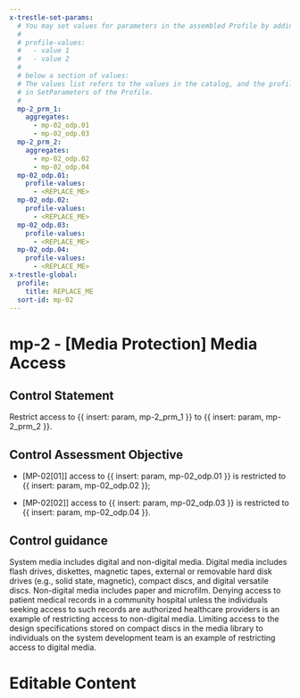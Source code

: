 ```yaml
---
x-trestle-set-params:
  # You may set values for parameters in the assembled Profile by adding
  #
  # profile-values:
  #   - value 1
  #   - value 2
  #
  # below a section of values:
  # The values list refers to the values in the catalog, and the profile-values represent values
  # in SetParameters of the Profile.
  #
  mp-2_prm_1:
    aggregates:
      - mp-02_odp.01
      - mp-02_odp.03
  mp-2_prm_2:
    aggregates:
      - mp-02_odp.02
      - mp-02_odp.04
  mp-02_odp.01:
    profile-values:
      - <REPLACE_ME>
  mp-02_odp.02:
    profile-values:
      - <REPLACE_ME>
  mp-02_odp.03:
    profile-values:
      - <REPLACE_ME>
  mp-02_odp.04:
    profile-values:
      - <REPLACE_ME>
x-trestle-global:
  profile:
    title: REPLACE_ME
  sort-id: mp-02
---
```


# mp-2 - \[Media Protection\] Media Access

## Control Statement

Restrict access to {{ insert: param, mp-2_prm_1 }} to {{ insert: param, mp-2_prm_2 }}.

## Control Assessment Objective

- \[MP-02[01]\] access to {{ insert: param, mp-02_odp.01 }} is restricted to {{ insert: param, mp-02_odp.02 }};

- \[MP-02[02]\] access to {{ insert: param, mp-02_odp.03 }} is restricted to {{ insert: param, mp-02_odp.04 }}.

## Control guidance

System media includes digital and non-digital media. Digital media includes flash drives, diskettes, magnetic tapes, external or removable hard disk drives (e.g., solid state, magnetic), compact discs, and digital versatile discs. Non-digital media includes paper and microfilm. Denying access to patient medical records in a community hospital unless the individuals seeking access to such records are authorized healthcare providers is an example of restricting access to non-digital media. Limiting access to the design specifications stored on compact discs in the media library to individuals on the system development team is an example of restricting access to digital media.

# Editable Content

<!-- Make additions and edits below -->
<!-- The above represents the contents of the control as received by the profile, prior to additions. -->
<!-- If the profile makes additions to the control, they will appear below. -->
<!-- The above markdown may not be edited but you may edit the content below, and/or introduce new additions to be made by the profile. -->
<!-- If there is a yaml header at the top, parameter values may be edited. Use --set-parameters to incorporate the changes during assembly. -->
<!-- The content here will then replace what is in the profile for this control, after running profile-assemble. -->
<!-- The current profile has no added parts for this control, but you may add new ones here. -->
<!-- Each addition must have a heading either of the form ## Control my_addition_name -->
<!-- or ## Part a. (where the a. refers to one of the control statement labels.) -->
<!-- "## Control" parts are new parts added after the statement part. -->
<!-- "## Part" parts are new parts added into the top-level statement part with that label. -->
<!-- Subparts may be added with nested hash levels of the form ### My Subpart Name -->
<!-- underneath the parent ## Control or ## Part being added -->
<!-- See https://ibm.github.io/compliance-trestle/tutorials/ssp_profile_catalog_authoring/ssp_profile_catalog_authoring for guidance. -->
